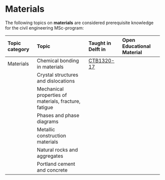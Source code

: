 # Materials

The following topics on **materials** are considered prerequisite knowledge for the civil engineering MSc-program:

|Topic category|Topic   |Taught in Delft in  | Open Educational Material |
|:------|:--------|:------------------|:---------------------------|
| Materials      | Chemical bonding in materials                                                                                                                            | [CTB1320-17](https://studiegids.tudelft.nl/a101_displayCourse.do?course_id=61974) |
|                      | Crystal structures and dislocations                                                                                                                                        |                                 |
|                      | Mechanical properties of materials, fracture, fatigue                                                                                                                                        |                                 |
|                      | Phases and phase diagrams                                                                                                                                       |                                 |
|                      | Metallic construction materials                                                                                                                                        |                                 |
|                      | Natural rocks and aggregates                                                                                                                                        |                                 |
|                      | Portland cement and concrete                                                                                                                                        |                                 |
